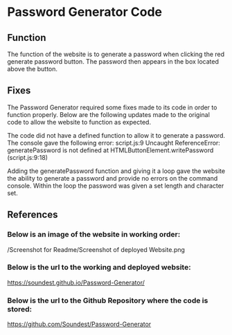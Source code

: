 # Password Generator Code

## Function

The function of the website is to generate a password when clicking the red generate password button. The password then appears in the box located above the button.

## Fixes

The Password Generator required some fixes made to its code in order to function properly. 
Below are the following updates made to the original code to allow the website to function as expected.

The code did not have a defined function to allow it to generate a password. The console gave the following error:
script.js:9 Uncaught ReferenceError: generatePassword is not defined
    at HTMLButtonElement.writePassword (script.js:9:18)

Adding the generatePassword function and giving it a loop gave the website the ability to generate a password and provide no errors on the command console. Within the loop the password was given a set length and character set.

## References 

### Below is an image of the website in working order:

/Screenshot for Readme/Screenshot of deployed Website.png

### Below is the url to the working and deployed website:

https://soundest.github.io/Password-Generator/ 

### Below is the url to the Github Repository where the code is stored:

https://github.com/Soundest/Password-Generator